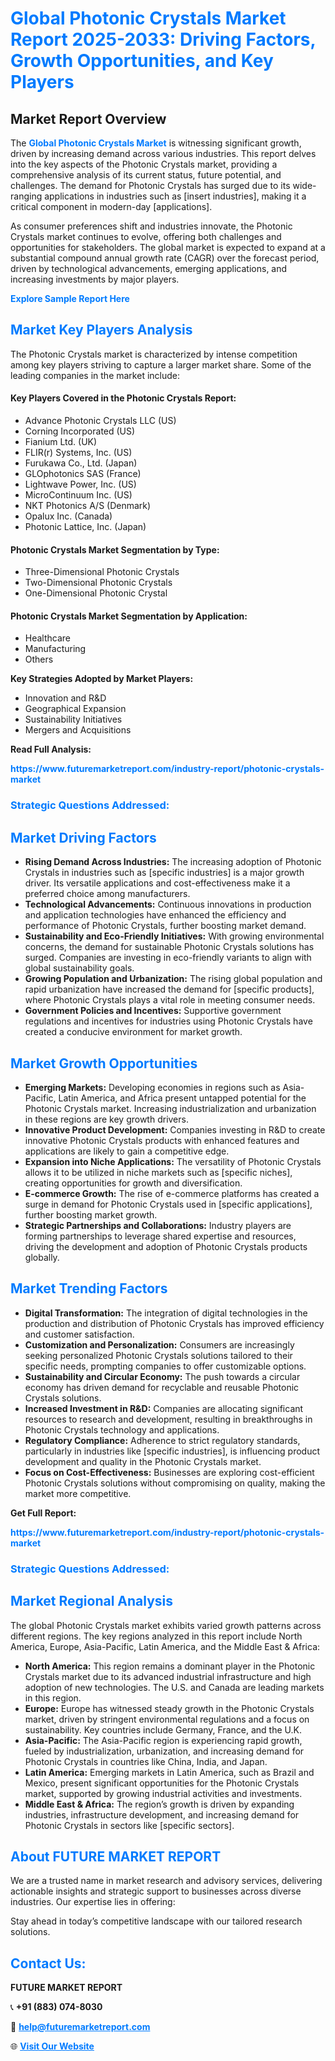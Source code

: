 <h1 style="color: #007BFF;">Global Photonic Crystals Market Report 2025-2033: Driving Factors, Growth Opportunities, and Key Players</h1>

<section id="overview">
<h2>Market Report Overview</h2>
<p>The <a href="https://www.futuremarketreport.com/industry-report/photonic-crystals-market" style="color: #007BFF; text-decoration: none;"><strong>Global Photonic Crystals Market</strong></a> is witnessing significant growth, driven by increasing demand across various industries. This report delves into the key aspects of the Photonic Crystals market, providing a comprehensive analysis of its current status, future potential, and challenges. The demand for Photonic Crystals has surged due to its wide-ranging applications in industries such as [insert industries], making it a critical component in modern-day [applications].</p>
<p>As consumer preferences shift and industries innovate, the Photonic Crystals market continues to evolve, offering both challenges and opportunities for stakeholders. The global market is expected to expand at a substantial compound annual growth rate (CAGR) over the forecast period, driven by technological advancements, emerging applications, and increasing investments by major players.</p>
</section>

<section id="overview">
<p><a href="https://www.futuremarketreport.com/request-sample/reportId=91522" style="color: #007BFF; text-decoration: none;"><strong>Explore Sample Report Here</strong></a></p>
</section>

<section id="key-players">
<h2 style="color: #007BFF;">Market Key Players Analysis</h2>
<p>The Photonic Crystals market is characterized by intense competition among key players striving to capture a larger market share. Some of the leading companies in the market include:</p>
<h4>Key Players Covered in the Photonic Crystals Report:</h4>
<ul><li>Advance Photonic Crystals LLC (US)</li><li>Corning Incorporated (US)</li><li>Fianium Ltd. (UK)</li><li>FLIR(r) Systems, Inc. (US)</li><li>Furukawa Co., Ltd. (Japan)</li><li>GLOphotonics SAS (France)</li><li>Lightwave Power, Inc. (US)</li><li>MicroContinuum Inc. (US)</li><li>NKT Photonics A/S (Denmark)</li><li>Opalux Inc. (Canada)</li><li>Photonic Lattice, Inc. (Japan)</li></ul>
<h4>Photonic Crystals Market Segmentation by Type:</h4>
<ul><li>Three-Dimensional Photonic Crystals</li><li>Two-Dimensional Photonic Crystals</li><li>One-Dimensional Photonic Crystal</li></ul>

<h4>Photonic Crystals Market Segmentation by Application:</h4>
<ul><li>Healthcare</li><li>Manufacturing</li><li>Others</li></ul>
<p><strong>Key Strategies Adopted by Market Players:</strong></p>
<ul>
<li>Innovation and R&D</li>
<li>Geographical Expansion</li>
<li>Sustainability Initiatives</li>
<li>Mergers and Acquisitions</li>
</ul>
</section>

<section>
<p><strong>Read Full Analysis: </strong></p><a href="https://www.futuremarketreport.com/industry-report/photonic-crystals-market" style="color: #007BFF; text-decoration: none;"><strong>https://www.futuremarketreport.com/industry-report/photonic-crystals-market</strong></a>
<h3 style="color: #007BFF;">Strategic Questions Addressed:</h3>
</section>

<section id="driving-factors">
<h2 style="color: #007BFF;">Market Driving Factors</h2>
<ul>
<li><strong>Rising Demand Across Industries:</strong> The increasing adoption of Photonic Crystals in industries such as [specific industries] is a major growth driver. Its versatile applications and cost-effectiveness make it a preferred choice among manufacturers.</li>
<li><strong>Technological Advancements:</strong> Continuous innovations in production and application technologies have enhanced the efficiency and performance of Photonic Crystals, further boosting market demand.</li>
<li><strong>Sustainability and Eco-Friendly Initiatives:</strong> With growing environmental concerns, the demand for sustainable Photonic Crystals solutions has surged. Companies are investing in eco-friendly variants to align with global sustainability goals.</li>
<li><strong>Growing Population and Urbanization:</strong> The rising global population and rapid urbanization have increased the demand for [specific products], where Photonic Crystals plays a vital role in meeting consumer needs.</li>
<li><strong>Government Policies and Incentives:</strong> Supportive government regulations and incentives for industries using Photonic Crystals have created a conducive environment for market growth.</li>
</ul>
</section>

<section id="growth-opportunities">
<h2 style="color: #007BFF;">Market Growth Opportunities</h2>
<ul>
<li><strong>Emerging Markets:</strong> Developing economies in regions such as Asia-Pacific, Latin America, and Africa present untapped potential for the Photonic Crystals market. Increasing industrialization and urbanization in these regions are key growth drivers.</li>
<li><strong>Innovative Product Development:</strong> Companies investing in R&D to create innovative Photonic Crystals products with enhanced features and applications are likely to gain a competitive edge.</li>
<li><strong>Expansion into Niche Applications:</strong> The versatility of Photonic Crystals allows it to be utilized in niche markets such as [specific niches], creating opportunities for growth and diversification.</li>
<li><strong>E-commerce Growth:</strong> The rise of e-commerce platforms has created a surge in demand for Photonic Crystals used in [specific applications], further boosting market growth.</li>
<li><strong>Strategic Partnerships and Collaborations:</strong> Industry players are forming partnerships to leverage shared expertise and resources, driving the development and adoption of Photonic Crystals products globally.</li>
</ul>
</section>

<section id="trending-factors">
<h2 style="color: #007BFF;">Market Trending Factors</h2>
<ul>
<li><strong>Digital Transformation:</strong> The integration of digital technologies in the production and distribution of Photonic Crystals has improved efficiency and customer satisfaction.</li>
<li><strong>Customization and Personalization:</strong> Consumers are increasingly seeking personalized Photonic Crystals solutions tailored to their specific needs, prompting companies to offer customizable options.</li>
<li><strong>Sustainability and Circular Economy:</strong> The push towards a circular economy has driven demand for recyclable and reusable Photonic Crystals solutions.</li>
<li><strong>Increased Investment in R&D:</strong> Companies are allocating significant resources to research and development, resulting in breakthroughs in Photonic Crystals technology and applications.</li>
<li><strong>Regulatory Compliance:</strong> Adherence to strict regulatory standards, particularly in industries like [specific industries], is influencing product development and quality in the Photonic Crystals market.</li>
<li><strong>Focus on Cost-Effectiveness:</strong> Businesses are exploring cost-efficient Photonic Crystals solutions without compromising on quality, making the market more competitive.</li>
</ul>
</section>

<section>
<p><strong>Get Full Report: </strong></p><a href="https://www.futuremarketreport.com/industry-report/photonic-crystals-market" style="color: #007BFF; text-decoration: none;"><strong>https://www.futuremarketreport.com/industry-report/photonic-crystals-market</strong></a>
<h3 style="color: #007BFF;">Strategic Questions Addressed:</h3>
</section>


<section id="regional-analysis">
<h2 style="color: #007BFF;">Market Regional Analysis</h2>
<p>The global Photonic Crystals market exhibits varied growth patterns across different regions. The key regions analyzed in this report include North America, Europe, Asia-Pacific, Latin America, and the Middle East & Africa:</p>
<ul>
<li><strong>North America:</strong> This region remains a dominant player in the Photonic Crystals market due to its advanced industrial infrastructure and high adoption of new technologies. The U.S. and Canada are leading markets in this region.</li>
<li><strong>Europe:</strong> Europe has witnessed steady growth in the Photonic Crystals market, driven by stringent environmental regulations and a focus on sustainability. Key countries include Germany, France, and the U.K.</li>
<li><strong>Asia-Pacific:</strong> The Asia-Pacific region is experiencing rapid growth, fueled by industrialization, urbanization, and increasing demand for Photonic Crystals in countries like China, India, and Japan.</li>
<li><strong>Latin America:</strong> Emerging markets in Latin America, such as Brazil and Mexico, present significant opportunities for the Photonic Crystals market, supported by growing industrial activities and investments.</li>
<li><strong>Middle East & Africa:</strong> The region’s growth is driven by expanding industries, infrastructure development, and increasing demand for Photonic Crystals in sectors like [specific sectors].</li>
</ul>
</section>

<footer>
<h2 style="color: #007BFF;">About FUTURE MARKET REPORT</h2>
<p>We are a trusted name in market research and advisory services, delivering actionable insights and strategic support to businesses across diverse industries. Our expertise lies in offering:</p>

<p>Stay ahead in today’s competitive landscape with our tailored research solutions.</p>

<h2 style="color: #007BFF;">Contact Us:</h2>
<p><strong>FUTURE MARKET REPORT</strong></p>
<p>📞 <strong>+91 (883) 074-8030</strong></p>
<p>📧 <strong><a href="mailto:help@futuremarketreport.com" style="color: #007BFF;">help@futuremarketreport.com</a></strong></p>
<p>🌐 <strong><a href="https://www.futuremarketreport.com/" style="color: #007BFF;">Visit Our Website</a></strong></p>
</footer>